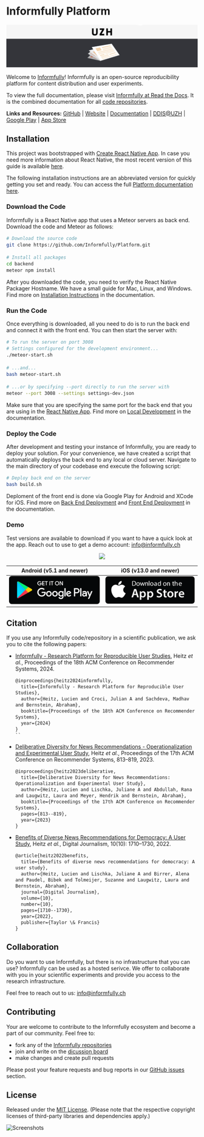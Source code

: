 # Informfully Platform

![Informfully](https://raw.githubusercontent.com/Informfully/Documentation/main/docs/source/img/logo_banner.png)

Welcome to [Informfully](https://informfully.ch/)!
Informfully is an open-source reproducibility platform for content distribution and user experiments.

To view the full documentation, please visit [Informfully at Read the Docs](https://informfully.readthedocs.io/).
It is the combined documentation for all [code repositories](https://github.com/orgs/Informfully/repositories).

**Links and Resources:** [GitHub](https://github.com/orgs/Informfully) | [Website](https://informfully.ch) | [Documentation](https://informfully.readthedocs.io) | [DDIS@UZH](https://www.ifi.uzh.ch/en/ddis.html) | [Google Play](https://play.google.com/store/apps/details?id=ch.uzh.ifi.news) | [App Store](https://apps.apple.com/us/app/informfully/id1460234202)

## Installation

This project was bootstrapped with [Create React Native App](https://github.com/react-community/create-react-native-app).
In case you need more information about React Native, the most recent version of this guide is available [here](https://github.com/expo/create-react-native-app/blob/master/README.md).

The following installation instructions are an abbreviated version for quickly getting you set and ready. You can access the full [Platform documentation here](https://informfully.readthedocs.io/en/latest/quick.html).

### Download the Code

Informfully is a React Native app that uses a Meteor servers as back end. Download the code and Meteor as follows:

```bash
# Download the source code
git clone https://github.com/Informfully/Platform.git

# Install all packages
cd backend
meteor npm install
```

After you downloaded the code, you need to verify the React Native Packager Hostname. We have a small guide for Mac, Linux, and Windows. Find more on [Installation Instructions](https://informfully.readthedocs.io/en/latest/install.html) in the documentation.

### Run the Code

Once everything is downloaded, all you need to do is to run the back end and connect it with the front end. You can then start the server with:

```bash
# To run the server on port 3008
# Settings configured for the development environment...
./meteor-start.sh

# ...and...
bash meteor-start.sh

# ...or by specifying --port directly to run the server with
meteor --port 3008 --settings settings-dev.json
```

Make sure that you are specifying the same port for the back end that you are using in the [React Native App](https://github.com/Informfully/Platform/blob/main/frontend/App.js).
Find more on [Local Development](https://informfully.readthedocs.io/en/latest/development.html) in the documentation.

### Deploy the Code

After development and testing your instance of Informfully, you are ready to deploy your solution.
For your convenience, we have created a script that automatically deploys the back end to any local or cloud server.
Navigate to the main directory of your codebase end execute the following script:

```bash
# Deploy back end on the server
bash build.sh
```

Deploment of the front end is done via Google Play for Android and XCode for iOS.
Find more on [Back End Deployment](https://informfully.readthedocs.io/en/latest/deployment.html) and [Front End Deployment](https://informfully.readthedocs.io/en/latest/native.html) in the documentation.

### Demo

Test versions are available to download if you want to have a quick look at the app.
Reach out to use to get a demo account: info@informfully.ch

<p align="center">
  <img src="https://github.com/Informfully/Documentation/blob/main/docs/source/gif/animation.gif?raw=true" height="680"/>
</p>

Android (v5.1 and newer)            |  iOS (v13.0 and newer)
:-------------------------:|:-------------------------:
[![Google Play](https://raw.githubusercontent.com/Informfully/Documentation/main/docs/source/img/storefront_assets/google-play.png)](https://play.google.com/store/apps/details?id=ch.uzh.ifi.news) | [![App Store](https://raw.githubusercontent.com/Informfully/Documentation/main/docs/source/img/storefront_assets/appstore.png)](https://apps.apple.com/de/app/informfully/id1460234202)

## Citation
If you use any Informfully code/repository in a scientific publication, we ask you to cite the following papers:

<!--Update once the final version of the paper has been published.-->

- [Informfully - Research Platform for Reproducible User Studies](https://informfully.ch), Heitz *et al.*, Proceedings of the 18th ACM Conference on Recommender Systems, 2024.

  ```
  @inproceedings{heitz2024informfully,
    title={Informfully - Research Platform for Reproducible User Studies},
    author={Heitz, Lucien and Croci, Julian A and Sachdeva, Madhav and Bernstein, Abraham},
    booktitle={Proceedings of the 18th ACM Conference on Recommender Systems},
    year={2024}
  }
  ``

- [Deliberative Diversity for News Recommendations - Operationalization and Experimental User Study](https://dl.acm.org/doi/10.1145/3604915.3608834), Heitz *et al.*, Proceedings of the 17th ACM Conference on Recommender Systems, 813–819, 2023.

  ```
  @inproceedings{heitz2023deliberative,
    title={Deliberative Diversity for News Recommendations: Operationalization and Experimental User Study},
    author={Heitz, Lucien and Lischka, Juliane A and Abdullah, Rana and Laugwitz, Laura and Meyer, Hendrik and Bernstein, Abraham},
    booktitle={Proceedings of the 17th ACM Conference on Recommender Systems},
    pages={813--819},
    year={2023}
  }
  ```

- [Benefits of Diverse News Recommendations for Democracy: A User Study](https://www.tandfonline.com/doi/full/10.1080/21670811.2021.2021804), Heitz *et al.*, Digital Journalism, 10(10): 1710–1730, 2022.

  ```
  @article{heitz2022benefits,
    title={Benefits of diverse news recommendations for democracy: A user study},
    author={Heitz, Lucien and Lischka, Juliane A and Birrer, Alena and Paudel, Bibek and Tolmeijer, Suzanne and Laugwitz, Laura and Bernstein, Abraham},
    journal={Digital Journalism},
    volume={10},
    number={10},
    pages={1710--1730},
    year={2022},
    publisher={Taylor \& Francis}
  }
  ```

## Collaboration

Do you want to use Informfully, but there is no infrastructure that you can use? Informfully can be used as a hosted serivce. We offer to collaborate with you in your scientific experiments and provide you access to the research infrastructure.

Feel free to reach out to us: info@informfully.ch

## Contributing
Your are welcome to contribute to the Informfully ecosystem and become a part of our community. Feel free to:
  - fork any of the [Informfully repositories](https://github.com/Informfully)
  - join and write on the [dicussion board](https://github.com/orgs/Informfully/discussions)
  - make changes and create pull requests

Please post your feature requests and bug reports in our [GitHub issues](https://github.com/Informfully/Documentation/issues) section.

## License
Released under the [MIT License](LICENSE). (Please note that the respective copyright licenses of third-party libraries and dependencies apply.)

![Screenshots](https://raw.githubusercontent.com/Informfully/Documentation/main/docs/source/img/app_screens.png)

